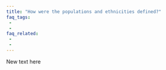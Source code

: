 ```yaml
---
title: "How were the populations and ethnicities defined?"
faq_tags:
 -
 -
faq_related:
 -
 -
---
```


New text here
